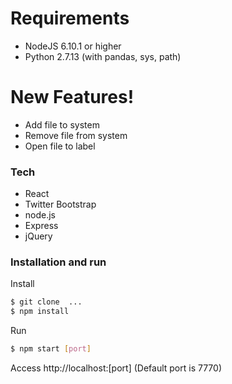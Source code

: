 # Requirements
- NodeJS 6.10.1 or higher
- Python 2.7.13 (with pandas, sys, path)


# New Features!
- Add file to system
- Remove file from system
- Open file to label

### Tech

* React
* Twitter Bootstrap
* node.js
* Express
* jQuery

### Installation and run
Install
```sh
$ git clone  ...
$ npm install
```

Run

```sh
$ npm start [port]
```

Access http://localhost:[port]
(Default port is 7770)
